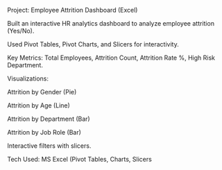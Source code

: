 Project: Employee Attrition Dashboard (Excel)

Built an interactive HR analytics dashboard to analyze employee attrition (Yes/No).

Used Pivot Tables, Pivot Charts, and Slicers for interactivity.

Key Metrics: Total Employees, Attrition Count, Attrition Rate %, High Risk Department.

Visualizations:

Attrition by Gender (Pie)

Attrition by Age (Line)

Attrition by Department (Bar)

Attrition by Job Role (Bar)

Interactive filters with slicers.

Tech Used: MS Excel (Pivot Tables, Charts, Slicers
